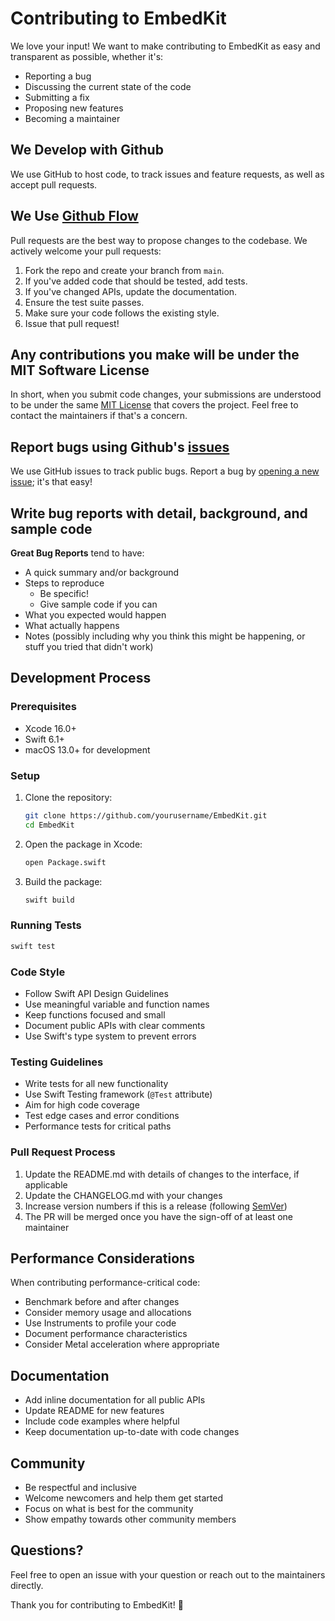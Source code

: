 # Contributing to EmbedKit

We love your input! We want to make contributing to EmbedKit as easy and transparent as possible, whether it's:

- Reporting a bug
- Discussing the current state of the code
- Submitting a fix
- Proposing new features
- Becoming a maintainer

## We Develop with Github

We use GitHub to host code, to track issues and feature requests, as well as accept pull requests.

## We Use [Github Flow](https://guides.github.com/introduction/flow/index.html)

Pull requests are the best way to propose changes to the codebase. We actively welcome your pull requests:

1. Fork the repo and create your branch from `main`.
2. If you've added code that should be tested, add tests.
3. If you've changed APIs, update the documentation.
4. Ensure the test suite passes.
5. Make sure your code follows the existing style.
6. Issue that pull request!

## Any contributions you make will be under the MIT Software License

In short, when you submit code changes, your submissions are understood to be under the same [MIT License](LICENSE) that covers the project. Feel free to contact the maintainers if that's a concern.

## Report bugs using Github's [issues](https://github.com/yourusername/EmbedKit/issues)

We use GitHub issues to track public bugs. Report a bug by [opening a new issue](https://github.com/yourusername/EmbedKit/issues/new); it's that easy!

## Write bug reports with detail, background, and sample code

**Great Bug Reports** tend to have:

- A quick summary and/or background
- Steps to reproduce
  - Be specific!
  - Give sample code if you can
- What you expected would happen
- What actually happens
- Notes (possibly including why you think this might be happening, or stuff you tried that didn't work)

## Development Process

### Prerequisites

- Xcode 16.0+
- Swift 6.1+
- macOS 13.0+ for development

### Setup

1. Clone the repository:
   ```bash
   git clone https://github.com/yourusername/EmbedKit.git
   cd EmbedKit
   ```

2. Open the package in Xcode:
   ```bash
   open Package.swift
   ```

3. Build the package:
   ```bash
   swift build
   ```

### Running Tests

```bash
swift test
```

### Code Style

- Follow Swift API Design Guidelines
- Use meaningful variable and function names
- Keep functions focused and small
- Document public APIs with clear comments
- Use Swift's type system to prevent errors

### Testing Guidelines

- Write tests for all new functionality
- Use Swift Testing framework (`@Test` attribute)
- Aim for high code coverage
- Test edge cases and error conditions
- Performance tests for critical paths

### Pull Request Process

1. Update the README.md with details of changes to the interface, if applicable
2. Update the CHANGELOG.md with your changes
3. Increase version numbers if this is a release (following [SemVer](http://semver.org/))
4. The PR will be merged once you have the sign-off of at least one maintainer

## Performance Considerations

When contributing performance-critical code:

- Benchmark before and after changes
- Consider memory usage and allocations
- Use Instruments to profile your code
- Document performance characteristics
- Consider Metal acceleration where appropriate

## Documentation

- Add inline documentation for all public APIs
- Update README for new features
- Include code examples where helpful
- Keep documentation up-to-date with code changes

## Community

- Be respectful and inclusive
- Welcome newcomers and help them get started
- Focus on what is best for the community
- Show empathy towards other community members

## Questions?

Feel free to open an issue with your question or reach out to the maintainers directly.

Thank you for contributing to EmbedKit! 🎉
